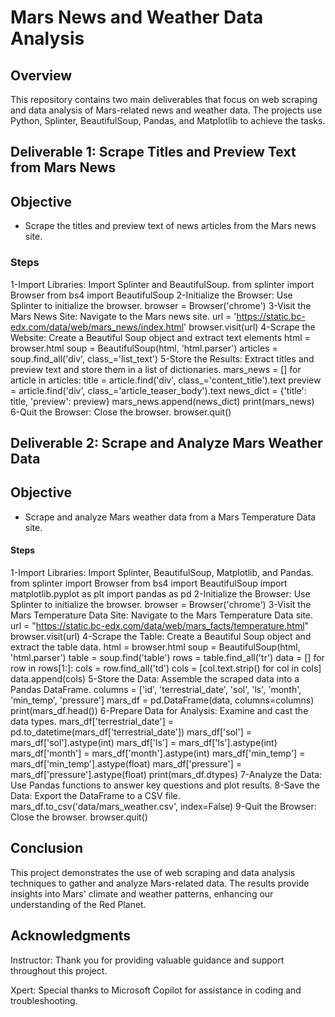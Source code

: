 # Mars News and Weather Data Analysis
## Overview
This repository contains two main deliverables that focus on web scraping and data analysis of Mars-related news and weather data. The projects use Python, Splinter, BeautifulSoup, Pandas, and Matplotlib to achieve the tasks.

## Deliverable 1: Scrape Titles and Preview Text from Mars News
## Objective
+ Scrape the titles and preview text of news articles from the Mars news site.

### Steps
1-Import Libraries: Import Splinter and BeautifulSoup.
from splinter import Browser
from bs4 import BeautifulSoup
2-Initialize the Browser: Use Splinter to initialize the browser.
browser = Browser('chrome')
3-Visit the Mars News Site: Navigate to the Mars news site.
url = 'https://static.bc-edx.com/data/web/mars_news/index.html'
browser.visit(url)
4-Scrape the Website: Create a Beautiful Soup object and extract text elements
html = browser.html
soup = BeautifulSoup(html, 'html.parser')
articles = soup.find_all('div', class_='list_text')
5-Store the Results: Extract titles and preview text and store them in a list of dictionaries.
mars_news = []
for article in articles:
    title = article.find('div', class_='content_title').text
    preview = article.find('div', class_='article_teaser_body').text
    news_dict = {'title': title, 'preview': preview}
    mars_news.append(news_dict)
print(mars_news)
6-Quit the Browser: Close the browser.
browser.quit()

## Deliverable 2: Scrape and Analyze Mars Weather Data
## Objective
+ Scrape and analyze Mars weather data from a Mars Temperature Data site.

#### Steps
1-Import Libraries: Import Splinter, BeautifulSoup, Matplotlib, and Pandas.
from splinter import Browser
from bs4 import BeautifulSoup
import matplotlib.pyplot as plt
import pandas as pd
2-Initialize the Browser: Use Splinter to initialize the browser.
browser = Browser('chrome')
3-Visit the Mars Temperature Data Site: Navigate to the Mars Temperature Data site.
url = "https://static.bc-edx.com/data/web/mars_facts/temperature.html"
browser.visit(url)
4-Scrape the Table: Create a Beautiful Soup object and extract the table data.
html = browser.html
soup = BeautifulSoup(html, 'html.parser')
table = soup.find('table')
rows = table.find_all('tr')
data = []
for row in rows[1:]:
    cols = row.find_all('td')
    cols = [col.text.strip() for col in cols]
    data.append(cols)
5-Store the Data: Assemble the scraped data into a Pandas DataFrame.
columns = ['id', 'terrestrial_date', 'sol', 'ls', 'month', 'min_temp', 'pressure']
mars_df = pd.DataFrame(data, columns=columns)
print(mars_df.head())
6-Prepare Data for Analysis: Examine and cast the data types.
mars_df['terrestrial_date'] = pd.to_datetime(mars_df['terrestrial_date'])
mars_df['sol'] = mars_df['sol'].astype(int)
mars_df['ls'] = mars_df['ls'].astype(int)
mars_df['month'] = mars_df['month'].astype(int)
mars_df['min_temp'] = mars_df['min_temp'].astype(float)
mars_df['pressure'] = mars_df['pressure'].astype(float)
print(mars_df.dtypes)
7-Analyze the Data: Use Pandas functions to answer key questions and plot results.
8-Save the Data: Export the DataFrame to a CSV file.
mars_df.to_csv('data/mars_weather.csv', index=False)
9-Quit the Browser: Close the browser.
browser.quit()

## Conclusion
This project demonstrates the use of web scraping and data analysis techniques to gather and analyze Mars-related data. The results provide insights into Mars' climate and weather patterns, enhancing our understanding of the Red Planet.

## Acknowledgments
Instructor: Thank you for providing valuable guidance and support throughout this project.

Xpert: Special thanks to Microsoft Copilot for assistance in coding and troubleshooting.



